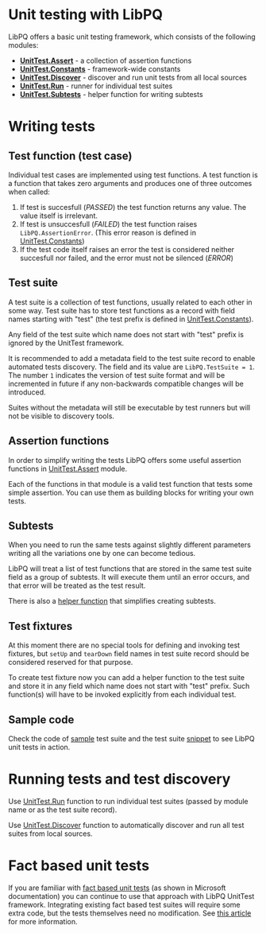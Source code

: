 # Unit testing with LibPQ

LibPQ offers a basic unit testing framework, which consists of the following
modules:

- **[UnitTest.Assert][Assert]** - a collection of assertion functions
- **[UnitTest.Constants][Constants]** - framework-wide constants
- **[UnitTest.Discover][Discover]** - discover and run unit tests from all
  local sources
- **[UnitTest.Run][Run]** - runner for individual test suites
- **[UnitTest.Subtests][Subtests]** - helper function for writing subtests

# Writing tests

## Test function (test case)

Individual test cases are implemented using test functions. A test function is
a function that takes zero arguments and produces one of three outcomes when
called:

1. If test is succesfull (*PASSED*) the test function returns any value. The
   value itself is irrelevant.
2. If test is unsuccesfull (*FAILED*) the test function raises
   `LibPQ.AssertionError`.  (This error reason is defined in
   [UnitTest.Constants][Constants])
3. If the test code itself raises an error the test is considered neither
   succesfull nor failed, and the error must not be silenced (*ERROR*)

## Test suite

A test suite is a collection of test functions, usually related to each other
in some way. Test suite has to store test functions as a record with field
names starting with "test" (the test prefix is defined in
[UnitTest.Constants][Constants]).

Any field of the test suite which name does not start with "test" prefix is
ignored by the UnitTest framework.

It is recommended to add a metadata field to the test suite record to enable
automated tests discovery. The field and its value are `LibPQ.TestSuite = 1`.
The number `1` indicates the version of test suite format and will be
incremented in future if any non-backwards compatible changes will be
introduced.

Suites without the metadata will still be executable by test runners but will
not be visible to discovery tools.

## Assertion functions

In order to simplify writing the tests LibPQ offers some useful assertion
functions in [UnitTest.Assert][Assert] module.

Each of the functions in that module is a valid test function that tests some
simple assertion. You can use them as building blocks for writing your own
tests.

## Subtests

When you need to run the same tests against slightly different parameters
writing all the variations one by one can become tedious.

LibPQ will treat a list of test functions that are stored in the same test
suite field as a group of subtests. It will execute them until an error occurs,
and that error will be treated as the test result.

There is also a [helper function][Subtests] that simplifies creating subtests.

## Test fixtures

At this moment there are no special tools for defining and invoking test
fixtures, but `setUp` and `tearDown` field names in test suite record should be
considered reserved for that purpose.

To create test fixture now you can add a helper function to the test suite and
store it in any field which name does not start with "test" prefix. Such
function(s) will have to be invoked explicitly from each individual test.

## Sample code

Check the code of [sample][Sample] test suite and the test suite
[snippet][Snippet] to see LibPQ unit tests in action.

# Running tests and test discovery

Use [UnitTest.Run][Run] function to run individual test suites (passed by
module name or as the test suite record).

Use [UnitTest.Discover][Discover] function to automatically discover and run
all test suites from local sources.

# Fact based unit tests

If you are familiar with [fact based unit tests][Microsoft Unit Testing] (as
shown in Microsoft documentation) you can continue to use that approach with
LibPQ UnitTest framework. Integrating existing fact based test suites will
require some extra code, but the tests themselves need no modification. See
[this article][Fact based tests] for more information.

[Assert]: ../Modules/UnitTest.Assert.pq
[Constants]: ../Modules/UnitTest.Constants.pq
[Discover]: ../Modules/UnitTest.Discover.pq
[Run]: ../Modules/UnitTest.Run.pq
[Sample]: ../Samples/Tests.Sample.pq
[Subtests]: ../Modules/UnitTest.Subtests.pq
[Snippet]: ../Samples/Tests.Snippet.pq
[Microsoft Unit Testing]: https://docs.microsoft.com/en-us/power-query/handlingunittesting
[Fact based tests]: UnitTesting_with_Facts.md
